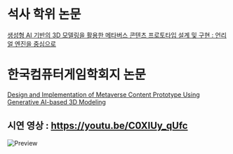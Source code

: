 # 석사 학위 논문
[생성형 AI 기반의 3D 모델링을 활용한 메타버스 콘텐츠 프로토타입 설계 및 구현 : 언리얼 엔진을 중심으로](https://www.riss.kr/search/detail/DetailView.do?p_mat_type=be54d9b8bc7cdb09&control_no=529b0ed5482b700fffe0bdc3ef48d419&keyword=%EC%8B%A0%EC%84%A4%EB%B9%88)

# 한국컴퓨터게임학회지 논문
[Design and Implementation of Metaverse Content Prototype Using Generative AI-based 3D Modeling](https://www.kci.go.kr/kciportal/ci/sereArticleSearch/ciSereArtiView.kci?sereArticleSearchBean.artiId=ART003093391)

시연 영상 : https://youtu.be/C0XIUy_qUfc
------------
![Preview](https://github.com/user-attachments/assets/fa2d3dd1-2de2-4cca-bb78-8f093ab61f8f)
